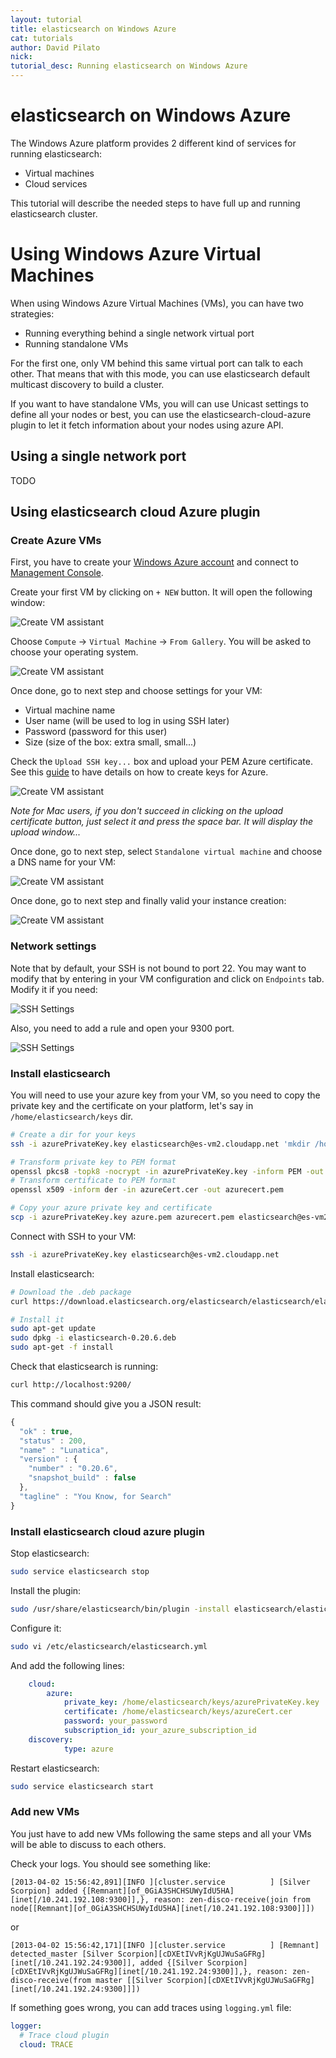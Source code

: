 ```yaml
---
layout: tutorial
title: elasticsearch on Windows Azure
cat: tutorials
author: David Pilato
nick:
tutorial_desc: Running elasticsearch on Windows Azure
---
```


elasticsearch on Windows Azure
==============================

The Windows Azure platform provides 2 different kind of services for running elasticsearch:

* Virtual machines
* Cloud services

This tutorial will describe the needed steps to have full up and running elasticsearch cluster.

Using Windows Azure Virtual Machines
====================================

When using Windows Azure Virtual Machines (VMs), you can have two strategies:

* Running everything behind a single network virtual port
* Running standalone VMs

For the first one, only VM behind this same virtual port can talk to each other. That means that with this mode, you can use elasticsearch default multicast discovery to build a cluster.

If you want to have standalone VMs, you will can use Unicast settings to define all your nodes or best,
you can use the elasticsearch-cloud-azure plugin to let it fetch information about your nodes using
azure API.


Using a single network port
---------------------------

TODO

Using elasticsearch cloud Azure plugin
--------------------------------------

### Create Azure VMs

First, you have to create your [Windows Azure account](http://www.windowsazure.com/) and connect 
to [Management Console](https://manage.windowsazure.com/).

Create your first VM by clicking on `+ NEW` button. It will open the following window:

![Create VM assistant](../images/azure/azure-create-vm0.png "Create VM assistant")

Choose `Compute` -> `Virtual Machine` -> `From Gallery`. You will be asked to choose your operating system.

![Create VM assistant](../images/azure/azure-create-vm1.png "Create VM assistant")

Once done, go to next step and choose settings for your VM:

* Virtual machine name
* User name (will be used to log in using SSH later)
* Password (password for this user)
* Size (size of the box: extra small, small...)

Check the `Upload SSH key...` box and upload your PEM Azure certificate. See this 
[guide](http://www.windowsazure.com/en-us/manage/linux/how-to-guides/ssh-into-linux/) to have
details on how to create keys for Azure.

![Create VM assistant](../images/azure/azure-create-vm2.png "Create VM assistant")

*Note for Mac users, if you don't succeed in clicking on the upload certificate button, just select it
and press the space bar. It will display the upload window...*

Once done, go to next step, select `Standalone virtual machine` and choose a DNS name for your VM:

![Create VM assistant](../images/azure/azure-create-vm3.png "Create VM assistant")

Once done, go to next step and finally valid your instance creation:

![Create VM assistant](../images/azure/azure-create-vm4.png "Create VM assistant")

### Network settings

Note that by default, your SSH is not bound to port 22. You may want to modify that by entering in
your VM configuration and click on `Endpoints` tab.
Modify it if you need:

![SSH Settings](../images/azure/azure-check-ssh.png "SSH Settings")

Also, you need to add a rule and open your 9300 port.

![SSH Settings](../images/azure/azure-check-transport.png "SSH Settings")


### Install elasticsearch

You will need to use your azure key from your VM, so you need to copy the private key and the certificate
on your platform, let's say in `/home/elasticsearch/keys` dir.

```sh
# Create a dir for your keys
ssh -i azurePrivateKey.key elasticsearch@es-vm2.cloudapp.net 'mkdir /home/elasticsearch/keys'

# Transform private key to PEM format
openssl pkcs8 -topk8 -nocrypt -in azurePrivateKey.key -inform PEM -out azure.pem -outform PEM
# Transform certificate to PEM format
openssl x509 -inform der -in azureCert.cer -out azurecert.pem

# Copy your azure private key and certificate
scp -i azurePrivateKey.key azure.pem azurecert.pem elasticsearch@es-vm2.cloudapp.net:/home/elasticsearch/keys
```

Connect with SSH to your VM:

```sh
ssh -i azurePrivateKey.key elasticsearch@es-vm2.cloudapp.net
```

Install elasticsearch:

```sh
# Download the .deb package
curl https://download.elasticsearch.org/elasticsearch/elasticsearch/elasticsearch-0.20.6.deb -o elasticsearch-0.20.6.deb

# Install it
sudo apt-get update
sudo dpkg -i elasticsearch-0.20.6.deb
sudo apt-get -f install
```

Check that elasticsearch is running:

```sh
curl http://localhost:9200/
```

This command should give you a JSON result:

```javascript
{
  "ok" : true,
  "status" : 200,
  "name" : "Lunatica",
  "version" : {
    "number" : "0.20.6",
    "snapshot_build" : false
  },
  "tagline" : "You Know, for Search"
}
```

### Install elasticsearch cloud azure plugin

Stop elasticsearch:

```sh
sudo service elasticsearch stop
```

Install the plugin:

```sh
sudo /usr/share/elasticsearch/bin/plugin -install elasticsearch/elasticsearch-cloud-azure/1.0.0
```

Configure it:

```sh
sudo vi /etc/elasticsearch/elasticsearch.yml
```

And add the following lines:

```yaml
    cloud:
        azure:
            private_key: /home/elasticsearch/keys/azurePrivateKey.key
            certificate: /home/elasticsearch/keys/azureCert.cer
            password: your_password
            subscription_id: your_azure_subscription_id
    discovery:
            type: azure
```

Restart elasticsearch:

```sh
sudo service elasticsearch start
```

### Add new VMs

You just have to add new VMs following the same steps and all your VMs will be able to discuss to each others.

Check your logs. You should see something like:

```
[2013-04-02 15:56:42,891][INFO ][cluster.service          ] [Silver Scorpion] added {[Remnant][of_0GiA3SHCHSUWyIdU5HA][inet[/10.241.192.108:9300]],}, reason: zen-disco-receive(join from node[[Remnant][of_0GiA3SHCHSUWyIdU5HA][inet[/10.241.192.108:9300]]])
```

or

```
[2013-04-02 15:56:42,171][INFO ][cluster.service          ] [Remnant] detected_master [Silver Scorpion][cDXEtIVvRjKgUJWuSaGFRg][inet[/10.241.192.24:9300]], added {[Silver Scorpion][cDXEtIVvRjKgUJWuSaGFRg][inet[/10.241.192.24:9300]],}, reason: zen-disco-receive(from master [[Silver Scorpion][cDXEtIVvRjKgUJWuSaGFRg][inet[/10.241.192.24:9300]]])
```

If something goes wrong, you can add traces using `logging.yml` file:

```yaml
logger:
  # Trace cloud plugin
  cloud: TRACE
```

